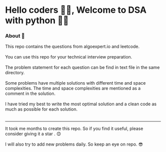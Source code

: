 <h1>Hello coders 👨‍💻, Welcome to DSA with python 🙋‍♂️</h1>


### About 📌

This repo contains the questions from algoexpert.io and leetcode.
<br />
<br />
You can use this repo for your technical interview preparation.
<br />
<br />
The problem statement for each question can be find in text file in the same directory.
<br />
<br />
Some problems have multiple solutions with different time and space complexities. The time and space complexities are mentioned as a comment in the solution.
<br />
<br />
I have tried my best to write the most optimal solution and a clean code as much as possible for each solution.
<br />
<br />
<hr>
It took me months to create this repo. So if you find it useful, please consider giving it a star . 😊
<br />
<br />
I will also try to add new problems daily. So keep an eye on repo. 😎
